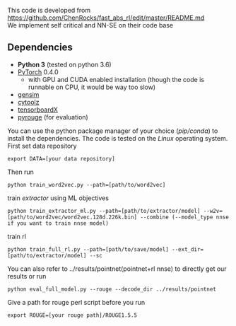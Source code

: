 This code is developed from  https://github.com/ChenRocks/fast_abs_rl/edit/master/README.md  
We implement self critical and NN-SE on their code base   

## Dependencies
- **Python 3** (tested on python 3.6)
- [PyTorch](https://github.com/pytorch/pytorch) 0.4.0
    - with GPU and CUDA enabled installation (though the code is runnable on CPU, it would be way too slow)
- [gensim](https://github.com/RaRe-Technologies/gensim)
- [cytoolz](https://github.com/pytoolz/cytoolz)
- [tensorboardX](https://github.com/lanpa/tensorboard-pytorch)
- [pyrouge](https://github.com/bheinzerling/pyrouge) (for evaluation)

You can use the python package manager of your choice (*pip/conda*) to install the dependencies.
The code is tested on the *Linux* operating system.
First set data repository
```
export DATA=[your data repository]
```
Then run
```
python train_word2vec.py --path=[path/to/word2vec]
```
train *extractor* using ML objectives
```
python train_extractor_ml.py --path=[path/to/extractor/model] --w2v=[path/to/word2vec/word2vec.128d.226k.bin] --combine (--model_type nnse if you want to train nnse model)
```
train rl
```
python train_full_rl.py --path=[path/to/save/model] --ext_dir=[path/to/extractor/model] --sc
```
You can also refer to ../results/pointnet(pointnet+rl nnse) to directly get our results or run
```
python eval_full_model.py --rouge --decode_dir ../results/pointnet
```
Give a path for rouge perl script before you run 
```
export ROUGE=[your rouge path]/ROUGE1.5.5
```
